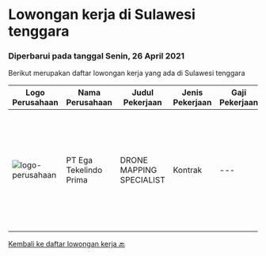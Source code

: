 
  # Lowongan kerja di Sulawesi tenggara

  ### Diperbarui pada tanggal Senin, 26 April 2021

  Berikut merupakan daftar lowongan kerja yang ada di Sulawesi tenggara

  |Logo Perusahaan | Nama Perusahaan | Judul Pekerjaan | Jenis Pekerjaan | Gaji Pekerjaan | Lokasi | Deskripsi | Tanggal diunggah | Pranala |
  | -------------- | --------------- | --------------- | --------- | --------- | -------------- | ------- | ----------- | ----------- |
  |![logo-perusahaan](https://image-service-cdn.seek.com.au/6d7bad54d4e7c9c60cf5785ff8cf959868a79d4c/ee4dce1061f3f616224767ad58cb2fc751b8d2dc)|PT Ega Tekelindo Prima|DRONE MAPPING SPECIALIST|Kontrak|---|Sulawesi Tenggara|Responsibilities: Able to operate drone for mapping area of Exploration and Production Experienced with mining software (Surpac, Whittle, Mine Sched,...|Sabtu, 17 April 2021|https://www.jobstreet.co.id/id/job/drone-mapping-specialist-3509937?token=0~c107d0b5-1226-456b-ae63-6754a4636021&sectionRank=1&jobId=jobstreet-id-job-3509937|


  [Kembali ke daftar lowongan kerja 🔙](../README.md#daftar-lowongan-kerja)
  